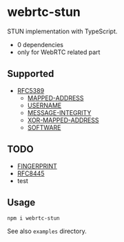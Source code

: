 # webrtc-stun

STUN implementation with TypeScript.

- 0 dependencies
- only for WebRTC related part

## Supported
- [RFC5389](https://tools.ietf.org/html/rfc5389)
  - [MAPPED-ADDRESS](https://tools.ietf.org/html/rfc5389#section-15.1)
  - [USERNAME](https://tools.ietf.org/html/rfc5389#section-15.3)
  - [MESSAGE-INTEGRITY](https://tools.ietf.org/html/rfc5389#section-15.4)
  - [XOR-MAPPED-ADDRESS](https://tools.ietf.org/html/rfc5389#section-15.2)
  - [SOFTWARE](https://tools.ietf.org/html/rfc5389#section-15.10)

## TODO
- [FINGERPRINT](https://tools.ietf.org/html/rfc5389#section-15.5)
- [RFC8445](https://tools.ietf.org/html/rfc8445)
- test

## Usage

```
npm i webrtc-stun
```

See also `examples` directory.
